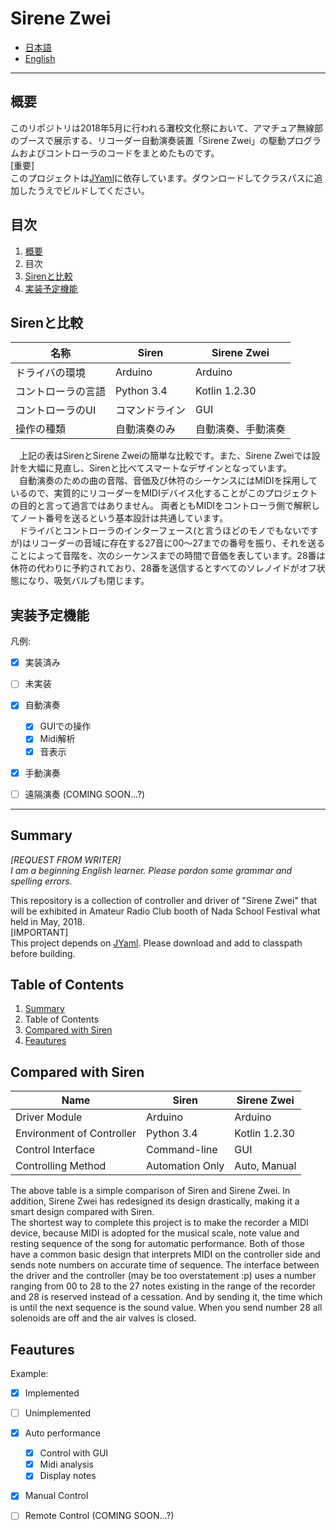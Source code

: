 # Sirene Zwei

* [日本語](#japanese)
* [English](#english)

<hr id="japanese" />
<h2 id="summary-ja">概要</h2>
このリポジトリは2018年5月に行われる灘校文化祭において、アマチュア無線部のブースで展示する、リコーダー自動演奏装置「Sirene Zwei」の駆動プログラムおよびコントローラのコードをまとめたものです。<br />
[重要]<br />
このプロジェクトは<a href="http://jyaml.sourceforge.net/">JYaml</a>に依存しています。ダウンロードしてクラスパスに追加したうえでビルドしてください。<br />

<h2>目次</h2>

1. [概要](#summary-ja)
2. 目次
3. [Sirenと比較](#contrast-ja)
4. [実装予定機能](#feautures-ja)

<h2 id="contrast-ja">Sirenと比較</h2>

|名称|Siren|Sirene Zwei|
|------|------|------|
|ドライバの環境|Arduino|Arduino|
|コントローラの言語|Python 3.4|Kotlin 1.2.30|
|コントローラのUI|コマンドライン|GUI|
|操作の種類|自動演奏のみ|自動演奏、手動演奏|

&emsp;上記の表はSirenとSirene Zweiの簡単な比較です。また、Sirene Zweiでは設計を大幅に見直し、Sirenと比べてスマートなデザインとなっています。<br />
　自動演奏のための曲の音階、音価及び休符のシーケンスにはMIDIを採用しているので、実質的にリコーダーをMIDIデバイス化することがこのプロジェクトの目的と言って過言ではありません。
両者ともMIDIをコントローラ側で解釈してノート番号を送るという基本設計は共通しています。<br />
　ドライバとコントローラのインターフェース(と言うほどのモノでもないですが)はリコーダーの音域に存在する27音に00～27までの番号を振り、それを送ることによって音階を、次のシーケンスまでの時間で音価を表しています。28番は休符の代わりに予約されており、28番を送信するとすべてのソレノイドがオフ状態になり、吸気バルブも閉じます。

<h2 id="feautures-ja">実装予定機能</h2>

凡例:
- [x] 実装済み
- [ ] 未実装

- [x] 自動演奏
    - [x] GUIでの操作
    - [x] Midi解析
    - [x] 音表示
- [x] 手動演奏
- [ ] 遠隔演奏 (COMING SOON...?)

<hr id="english" />
<h2 id="summary-en">Summary</h2>

<i>[REQUEST FROM WRITER]<br />
I am a beginning English learner. Please pardon some grammar and spelling errors.<br /></i>

This repository is a collection of controller and driver of "Sirene Zwei" that will be exhibited in Amateur Radio Club booth of Nada School Festival what held in May, 2018.<br />
[IMPORTANT]<br />
This project depends on [JYaml](http://jyaml.sourceforge.net/). Please download and add to classpath before building.

<h2>Table of Contents</h2>

1. [Summary](#summary-en)
2. Table of Contents
3. [Compared with Siren](#contrast-en)
4. [Feautures](#feautures-en)

<h2 id="contrast-en">Compared with Siren</h2>

|Name|Siren|Sirene Zwei|
|------|------|------|
|Driver Module|Arduino|Arduino|
|Environment of Controller|Python 3.4|Kotlin 1.2.30|
|Control Interface|Command-line|GUI|
|Controlling Method|Automation Only|Auto, Manual|

The above table is a simple comparison of Siren and Sirene Zwei. In addition, Sirene Zwei has redesigned its design drastically, making it a smart design compared with Siren.<br />
The shortest way to complete this project is to make the recorder a MIDI device, because MIDI is adopted for the musical scale, note value and resting sequence of the song for automatic performance.
Both of those have a common basic design that interprets MIDI on the controller side and sends note numbers on accurate time of sequence.
The interface between the driver and the controller (may be too overstatement :p) uses a number ranging from 00 to 28 to the 27 notes existing in the range of the recorder and 28 is reserved instead of a cessation. And by sending it, the time which is until the next sequence is the sound value. When you send number 28 all solenoids are off and the air valves is closed.

<h2 id="feautures-en">Feautures</h2>

Example:
- [x] Implemented
- [ ] Unimplemented

- [x] Auto performance
    - [x] Control with GUI
    - [x] Midi analysis
    - [x] Display notes
- [x] Manual Control
- [ ] Remote Control (COMING SOON...?)
